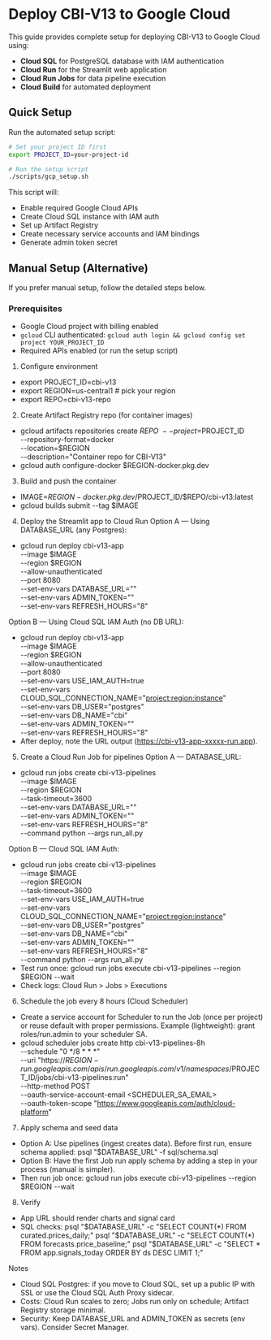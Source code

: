 # Deploy CBI-V13 to Google Cloud

This guide provides complete setup for deploying CBI-V13 to Google Cloud using:
- **Cloud SQL** for PostgreSQL database with IAM authentication
- **Cloud Run** for the Streamlit web application
- **Cloud Run Jobs** for data pipeline execution
- **Cloud Build** for automated deployment

## Quick Setup

Run the automated setup script:

```bash
# Set your project ID first
export PROJECT_ID=your-project-id

# Run the setup script
./scripts/gcp_setup.sh
```

This script will:
- Enable required Google Cloud APIs
- Create Cloud SQL instance with IAM auth
- Set up Artifact Registry
- Create necessary service accounts and IAM bindings
- Generate admin token secret

## Manual Setup (Alternative)

If you prefer manual setup, follow the detailed steps below.

### Prerequisites
- Google Cloud project with billing enabled
- `gcloud` CLI authenticated: `gcloud auth login && gcloud config set project YOUR_PROJECT_ID`
- Required APIs enabled (or run the setup script)

1) Configure environment
- export PROJECT_ID=cbi-v13
- export REGION=us-central1   # pick your region
- export REPO=cbi-v13-repo

2) Create Artifact Registry repo (for container images)
- gcloud artifacts repositories create $REPO \
    --project=$PROJECT_ID \
    --repository-format=docker \
    --location=$REGION \
    --description="Container repo for CBI-V13"
- gcloud auth configure-docker $REGION-docker.pkg.dev

3) Build and push the container
- IMAGE=$REGION-docker.pkg.dev/$PROJECT_ID/$REPO/cbi-v13:latest
- gcloud builds submit --tag $IMAGE

4) Deploy the Streamlit app to Cloud Run
Option A — Using DATABASE_URL (any Postgres):
- gcloud run deploy cbi-v13-app \
    --image $IMAGE \
    --region $REGION \
    --allow-unauthenticated \
    --port 8080 \
    --set-env-vars DATABASE_URL="<paste>" \
    --set-env-vars ADMIN_TOKEN="<token>" \
    --set-env-vars REFRESH_HOURS="8"

Option B — Using Cloud SQL IAM Auth (no DB URL):
- gcloud run deploy cbi-v13-app \
    --image $IMAGE \
    --region $REGION \
    --allow-unauthenticated \
    --port 8080 \
    --set-env-vars USE_IAM_AUTH=true \
    --set-env-vars CLOUD_SQL_CONNECTION_NAME="<project:region:instance>" \
    --set-env-vars DB_USER="postgres" \
    --set-env-vars DB_NAME="cbi" \
    --set-env-vars ADMIN_TOKEN="<token>" \
    --set-env-vars REFRESH_HOURS="8"
- After deploy, note the URL output (https://cbi-v13-app-xxxxx-run.app).

5) Create a Cloud Run Job for pipelines
Option A — DATABASE_URL:
- gcloud run jobs create cbi-v13-pipelines \
    --image $IMAGE \
    --region $REGION \
    --task-timeout=3600 \
    --set-env-vars DATABASE_URL="<paste>" \
    --set-env-vars ADMIN_TOKEN="<token>" \
    --set-env-vars REFRESH_HOURS="8" \
    --command python --args run_all.py

Option B — Cloud SQL IAM Auth:
- gcloud run jobs create cbi-v13-pipelines \
    --image $IMAGE \
    --region $REGION \
    --task-timeout=3600 \
    --set-env-vars USE_IAM_AUTH=true \
    --set-env-vars CLOUD_SQL_CONNECTION_NAME="<project:region:instance>" \
    --set-env-vars DB_USER="postgres" \
    --set-env-vars DB_NAME="cbi" \
    --set-env-vars ADMIN_TOKEN="<token>" \
    --set-env-vars REFRESH_HOURS="8" \
    --command python --args run_all.py
- Test run once: gcloud run jobs execute cbi-v13-pipelines --region $REGION --wait
- Check logs: Cloud Run > Jobs > Executions

6) Schedule the job every 8 hours (Cloud Scheduler)
- Create a service account for Scheduler to run the Job (once per project) or reuse default with proper permissions.
  Example (lightweight): grant roles/run.admin to your scheduler SA.
- gcloud scheduler jobs create http cbi-v13-pipelines-8h \
    --schedule "0 */8 * * *" \
    --uri "https://$REGION-run.googleapis.com/apis/run.googleapis.com/v1/namespaces/$PROJECT_ID/jobs/cbi-v13-pipelines:run" \
    --http-method POST \
    --oauth-service-account-email <SCHEDULER_SA_EMAIL> \
    --oauth-token-scope "https://www.googleapis.com/auth/cloud-platform"

7) Apply schema and seed data
- Option A: Use pipelines (ingest creates data). Before first run, ensure schema applied:
  psql "$DATABASE_URL" -f sql/schema.sql
- Option B: Have the first Job run apply schema by adding a step in your process (manual is simpler).
- Then run job once: gcloud run jobs execute cbi-v13-pipelines --region $REGION --wait

8) Verify
- App URL should render charts and signal card
- SQL checks:
  psql "$DATABASE_URL" -c "SELECT COUNT(*) FROM curated.prices_daily;"
  psql "$DATABASE_URL" -c "SELECT COUNT(*) FROM forecasts.price_baseline;"
  psql "$DATABASE_URL" -c "SELECT * FROM app.signals_today ORDER BY ds DESC LIMIT 1;"

Notes
- Cloud SQL Postgres: if you move to Cloud SQL, set up a public IP with SSL or use the Cloud SQL Auth Proxy sidecar.
- Costs: Cloud Run scales to zero; Jobs run only on schedule; Artifact Registry storage minimal.
- Security: Keep DATABASE_URL and ADMIN_TOKEN as secrets (env vars). Consider Secret Manager.
